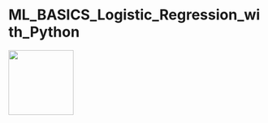 # ML_BASICS_Logistic_Regression_with_Python


<img src="https://render.githubusercontent.com/render/math?math=z=\frac{1}{1} + e^{-z}}" width="128" height="128">


